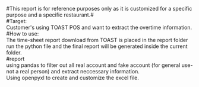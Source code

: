 #This report is for reference purposes only as it is customized for a specific purpose and a specific restaurant.#<br>
#Target:<br>
Customer's using TOAST POS and want to extract the overtime information.<br>
#How to use:<br>
The time-sheet report download from TOAST is placed in the report folder run the python file and the final report will be generated inside the current folder.<br>
#report<br>
using pandas to filter out all real account and fake account (for general use- not a real person) and extract neccessary information.<br>
Using openpyxl to create and customize the excel file.<br>
